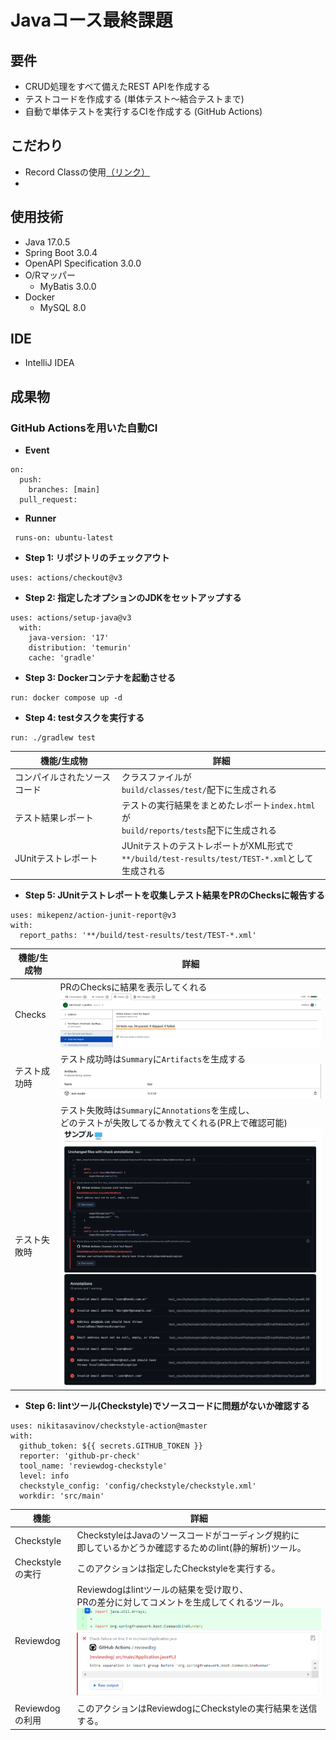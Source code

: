 # Javaコース最終課題

## 要件
- CRUD処理をすべて備えたREST APIを作成する
- テストコードを作成する (単体テスト～結合テストまで)
- 自動で単体テストを実行するCIを作成する (GitHub Actions)

## こだわり
- Record Classの使用[（リンク）](https://github.com/yoshiki-bull/Last-lecture-Java/pull/10#issue-1725112384)
-

## 使用技術
- Java 17.0.5
- Spring Boot 3.0.4
- OpenAPI Specification 3.0.0
- O/Rマッパー
  - MyBatis 3.0.0
- Docker
  - MySQL 8.0

## IDE
- IntelliJ IDEA

## 成果物
### GitHub Actionsを用いた自動CI

- **Event**
```
on:
  push:
    branches: [main]
  pull_request:
```

- **Runner**
```
 runs-on: ubuntu-latest
```

- **Step 1: リポジトリのチェックアウト**
```
uses: actions/checkout@v3
```

- **Step 2: 指定したオプションのJDKをセットアップする**
```
uses: actions/setup-java@v3
  with:
    java-version: '17'
    distribution: 'temurin'
    cache: 'gradle'
```

- **Step 3: Dockerコンテナを起動させる**
```
run: docker compose up -d
```

- **Step 4: testタスクを実行する**
```
run: ./gradlew test
```
| 機能/生成物         | 詳細 |
|----------------| --- |
| コンパイルされたソースコード | クラスファイルが<br>`build/classes/test/`配下に生成される |
| テスト結果レポート      | テストの実行結果をまとめたレポート`index.html`が<br>`build/reports/tests`配下に生成される |
| JUnitテストレポート   | JUnitテストのテストレポートがXML形式で<br>`**/build/test-results/test/TEST-*.xml`として生成される |

- **Step 5: JUnitテストレポートを収集しテスト結果をPRのChecksに報告する**
```
uses: mikepenz/action-junit-report@v3
with:
  report_paths: '**/build/test-results/test/TEST-*.xml'
```

| 機能/生成物 | 詳細                                                                                              |
|--------|-------------------------------------------------------------------------------------------------|
| Checks | PRのChecksに結果を表示してくれる ![checks](images/checks.png)                                               |
| テスト成功時 | テスト成功時は`Summary`に`Artifacts`を生成する ![success](images/artifacts.png)                              |
| テスト失敗時 | テスト失敗時は`Summary`に`Annotations`を生成し、<br>どのテストが失敗してるか教えてくれる(PR上で確認可能) ![failed](images/error.png) |

- **Step 6: lintツール(Checkstyle)でソースコードに問題がないか確認する**
```
uses: nikitasavinov/checkstyle-action@master
with:
  github_token: ${{ secrets.GITHUB_TOKEN }}
  reporter: 'github-pr-check'
  tool_name: 'reviewdog-checkstyle'
  level: info
  checkstyle_config: 'config/checkstyle/checkstyle.xml'
  workdir: 'src/main'
```

| 機能            | 詳細                                                                                         |
|---------------|--------------------------------------------------------------------------------------------|
| Checkstyle    | CheckstyleはJavaのソースコードがコーディング規約に<br>即しているかどうか確認するためのlint(静的解析)ツール。                         |
| Checkstyleの実行 | このアクションは指定したCheckstyleを実行する。                                                               |
| Reviewdog     | Reviewdogはlintツールの結果を受け取り、<br>PRの差分に対してコメントを生成してくれるツール。 ![Reviewdog](images/reviewdog.png) |
| Reviewdogの利用  | このアクションはReviewdogにCheckstyleの実行結果を送信する。                                                    |